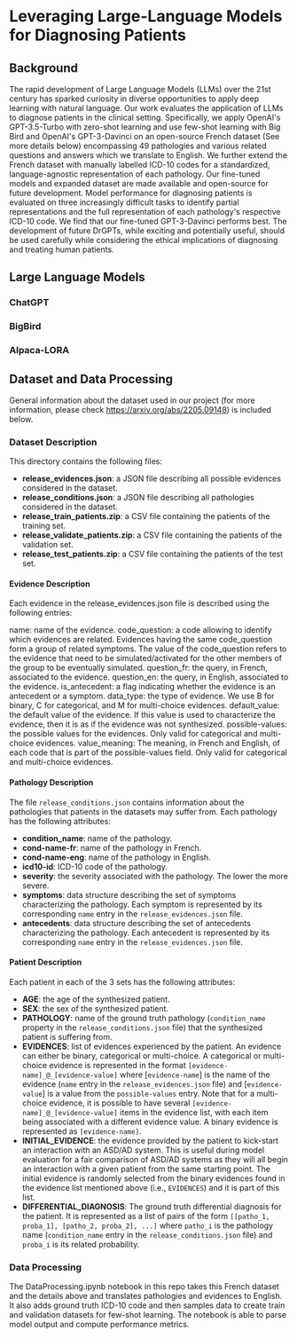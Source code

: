 # Leveraging Large-Language Models for Diagnosing Patients
## Background
The rapid development of Large Language Models (LLMs) over the 21st century has sparked curiosity in diverse opportunities to apply deep learning with natural language. Our work evaluates the application of LLMs to diagnose patients in the clinical setting. Specifically, we apply OpenAI's GPT-3.5-Turbo with zero-shot learning and use few-shot learning with Big Bird and OpenAI's GPT-3-Davinci on an open-source French dataset (See more details below) encompassing 49 pathologies and various related questions and answers which we translate to English. We further extend the French dataset with manually labelled ICD-10 codes for a standardized, language-agnostic representation of each pathology. Our fine-tuned models and expanded dataset are made available and open-source for future development. Model performance for diagnosing patients is evaluated on three increasingly difficult tasks to identify partial representations and the full representation of each pathology's respective ICD-10 code. We find that our fine-tuned GPT-3-Davinci performs best. The development of future DrGPTs, while exciting and potentially useful, should be used carefully while considering the ethical implications of diagnosing and treating human patients.
## Large Language Models
### ChatGPT
### BigBird
### Alpaca-LORA
## Dataset and Data Processing
General information about the dataset used in our project (for more information, please check https://arxiv.org/abs/2205.09148) is included below.

### Dataset Description
This directory contains the following files:
   - **release_evidences.json**: a JSON file describing all possible evidences considered in the dataset.
   - **release_conditions.json**: a JSON file describing all pathologies considered in the dataset.
   - **release_train_patients.zip**: a CSV file containing the patients of the training set.
   - **release_validate_patients.zip**: a CSV file containing the patients of the validation set.
   - **release_test_patients.zip**: a CSV file containing the patients of the test set.
#### Evidence Description
Each evidence in the release_evidences.json file is described using the following entries:

name: name of the evidence.
code_question: a code allowing to identify which evidences are related. Evidences having the same code_question form a group of related symptoms. The value of the code_question refers to the evidence that need to be simulated/activated for the other members of the group to be eventually simulated.
question_fr: the query, in French, associated to the evidence.
question_en: the query, in English, associated to the evidence.
is_antecedent: a flag indicating whether the evidence is an antecedent or a symptom.
data_type: the type of evidence. We use B for binary, C for categorical, and M for multi-choice evidences.
default_value: the default value of the evidence. If this value is used to characterize the evidence, then it is as if the evidence was not synthesized.
possible-values: the possible values for the evidences. Only valid for categorical and multi-choice evidences.
value_meaning: The meaning, in French and English, of each code that is part of the possible-values field. Only valid for categorical and multi-choice evidences.

#### Pathology Description
The file `release_conditions.json` contains information about the pathologies that patients in the datasets may suffer from. Each pathology has the following attributes:
   - **condition_name**: name of the pathology.
   - **cond-name-fr**: name of the pathology in French.
   - **cond-name-eng**: name of the pathology in English.
   - **icd10-id**: ICD-10 code of the pathology.
   - **severity**: the severity associated with the pathology. The lower the more severe.
   - **symptoms**: data structure describing the set of symptoms characterizing the pathology. Each symptom is represented by its corresponding `name` entry in the  `release_evidences.json` file.
   - **antecedents**: data structure describing the set of antecedents characterizing the pathology. Each antecedent is represented by its corresponding `name` entry in the  `release_evidences.json` file.

#### Patient Description

Each patient in each of the 3 sets has the following attributes:
   - **AGE**: the age of the synthesized patient.
   - **SEX**: the sex of the synthesized patient.
   - **PATHOLOGY**: name of the ground truth pathology (`condition_name` property in the `release_conditions.json` file) that the synthesized patient is suffering from.
   - **EVIDENCES**: list of evidences experienced by the patient. An evidence can either be binary, categorical or  multi-choice. A categorical or multi-choice evidence is represented in the format `[evidence-name]_@_[evidence-value]` where [`evidence-name`] is the name of the evidence (`name` entry in the `release_evidences.json` file) and [`evidence-value`] is a value from the `possible-values` entry. Note that for a multi-choice evidence, it is possible to have several `[evidence-name]_@_[evidence-value]` items in the evidence list, with each item being associated with a different evidence value. A binary evidence is represented as `[evidence-name]`.
   - **INITIAL_EVIDENCE**: the evidence provided by the patient to kick-start an interaction with an ASD/AD system. This is useful during model evaluation for a fair comparison of ASD/AD systems as they will all begin an interaction with a given patient from the same starting point. The initial evidence is randomly selected from the binary evidences found in the evidence list mentioned above (i.e., `EVIDENCES`) and it is part of this list.
   - **DIFFERENTIAL_DIAGNOSIS**: The ground truth differential diagnosis for the patient. It is represented as a list of pairs of the form `[[patho_1, proba_1], [patho_2, proba_2], ...]` where `patho_i` is the pathology name (`condition_name` entry in the `release_conditions.json` file) and `proba_i` is its related probability.

### Data Processing
The DataProcessing.ipynb notebook in this repo takes this French dataset and the details above and translates pathologies and evidences to English. It also adds ground truth ICD-10 code and then samples data to create train and validation datasets for few-shot learning. The notebook is able to parse model output and compute performance metrics.

